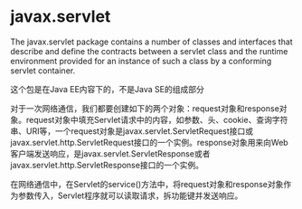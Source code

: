 <!--
 * @Descripttion: 
 * @version: 
 * @Author: 32353
 * @Date: 2021-04-08 18:08:36
 * @LastEditors: 32353
 * @LastEditTime: 2021-04-08 18:08:38
-->

# javax.servlet

The javax.servlet package contains a number of classes and interfaces that describe and define the contracts between a servlet class and the runtime environment provided for an instance of such a class by a conforming servlet container.

这个包是在Java EE内容下的，不是Java SE的组成部分

对于一次网络通信，我们都要创建如下的两个对象：request对象和response对象。request对象中填充Servlet请求中的内容，如参数、头、cookie、查询字符串、URI等，一个request对象是javax.servlet.ServletRequest接口或javax.servlet.http.ServletRequest接口的一个实例。response对象用来向Web客户端发送响应，是javax.servlet.ServletResponse或者javax.servlet.http.ServletResponse接口的一个实例。

在网络通信中，在Servlet的service()方法中，将request对象和response对象作为参数传入，Servlet程序就可以读取请求，拆功能键并发送响应。
